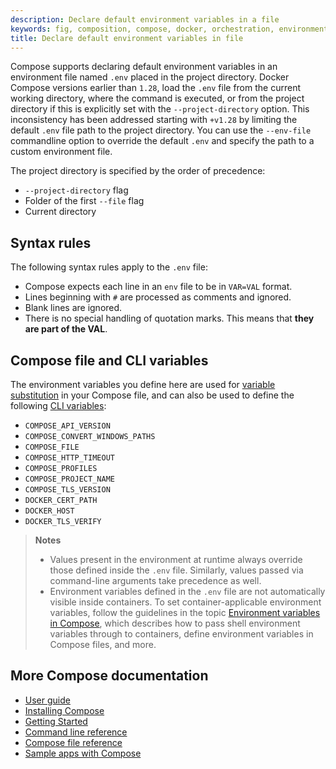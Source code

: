```yaml
---
description: Declare default environment variables in a file
keywords: fig, composition, compose, docker, orchestration, environment, env file
title: Declare default environment variables in file
---
```


Compose supports declaring default environment variables in an environment file
named `.env` placed in the project directory. Docker Compose versions earlier than `1.28`,
load the `.env` file from the current working directory, where the command is executed, or from the
project directory if this is explicitly set with the `--project-directory` option. This
inconsistency has been addressed starting with `+v1.28` by limiting the default `.env` file path
to the project directory. You can use the `--env-file` commandline option to override the default
`.env` and specify the path to a custom environment file.

The project directory is specified by the order of precedence:

- `--project-directory` flag
- Folder of the first `--file` flag
- Current directory

## Syntax rules

The following syntax rules apply to the `.env` file:

- Compose expects each line in an `env` file to be in `VAR=VAL` format.
- Lines beginning with `#` are processed as comments and ignored.
- Blank lines are ignored.
- There is no special handling of quotation marks. This means that
  **they are part of the VAL**.

## Compose file and CLI variables

The environment variables you define here are used for
[variable substitution](compose-file/compose-file-v3.md#variable-substitution)
in your Compose file, and can also be used to define the following
[CLI variables](reference/envvars.md):

- `COMPOSE_API_VERSION`
- `COMPOSE_CONVERT_WINDOWS_PATHS`
- `COMPOSE_FILE`
- `COMPOSE_HTTP_TIMEOUT`
- `COMPOSE_PROFILES`
- `COMPOSE_PROJECT_NAME`
- `COMPOSE_TLS_VERSION`
- `DOCKER_CERT_PATH`
- `DOCKER_HOST`
- `DOCKER_TLS_VERIFY`

> **Notes**
>
> * Values present in the environment at runtime always override those defined
>   inside the `.env` file. Similarly, values passed via command-line arguments
>   take precedence as well.
> * Environment variables defined in the `.env` file are not automatically
>   visible inside containers. To set container-applicable environment variables,
>   follow the guidelines in the topic
>   [Environment variables in Compose](environment-variables.md), which
>   describes how to pass shell environment variables through to containers,
>   define environment variables in Compose files, and more.

## More Compose documentation

- [User guide](index.md)
- [Installing Compose](install.md)
- [Getting Started](gettingstarted.md)
- [Command line reference](reference/index.md)
- [Compose file reference](compose-file/index.md)
- [Sample apps with Compose](samples-for-compose.md)
